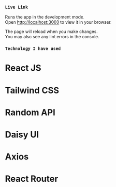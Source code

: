 
### `Live Link`

Runs the app in the development mode.\
Open [http://localhost:3000](http://localhost:3000) to view it in your browser.

The page will reload when you make changes.\
You may also see any lint errors in the console.

### `Technology I have used`
# React JS
# Tailwind CSS
# Random API
# Daisy UI
# Axios
# React Router